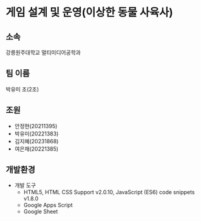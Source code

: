 # 게임 설계 및 운영(이상한 동물 사육사)

## 소속
강릉원주대학교 멀티미디어공학과

## 팀 이름
박유미 조(2조)

## 조원
- 안정현(20211395)
- 박유미(20221383)
- 김지혜(20231868)
- 여은채(20221385)

## 개발환경
- 개발 도구
   - HTML5, HTML CSS Support v2.0.10, JavaScript (ES6) code snippets v1.8.0
  - Google Apps Script
  - Google Sheet
